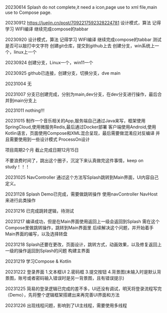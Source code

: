 20230614
Splash do not complete,it need a icon,page use to xml file,main use to Compose page.

20230912
https://juejin.cn/post/7092217592328224781
设计模式，算法 记得学习
WIFI编译
继续完成compose的tabbar

20230920
设计模式，算法 记得学习
WIFI编译
继续完成compose的tabbar
测试是否可以敲打中文字符
创建git仓库，提交到github上去
创建分支，win系统上一个，linux上一个

20230924
创建分支，Linux一个，win11一个

20230925
github已连接，创建分支，切换分支，dve  main

20231004
无

20231007
分支已创建完成，分别为main,dev分支，在dev分支进行操作，最后合并到main分支上

20231011
nothing!!!

20231015
制作一个音乐相关的App,服务端自己通过Java来写，框架使用SpringCloud,使用微服务Redis,最后通过Docker部署
客户端使用Android,使用Kotlin语言，页面使用Compose和XML混合呈现，最后需要做混淆应对反编译
并且需要使用到一些设计模式
ProcessOn设计


项目周期2个月 截止完成日期12月15日

不要浪费时间了，跳出这个圈子，沉淀下来认真做完这件事情，keep on study！！！

20231025
NavController 通过这个方法写Splash跳转到Main界面，UI内容自己定义。

20231128
Splash Demo已完成，需要做跳转操作 使用navController NavHost 来进行此类操作

20231216
已完成跳转逻辑，待测试

20231217
编译成功，但是在Main界面使用返回上一级会返回到Splash
需在这个Compose里做跳转操作，跳转到Main界面里
后续解决这个问题，并开始着手Main界面的编写，以及选择转盘

20231218
Splash还要在更改，页面设计，跳转方式，动画效果，以及修复返回上一级的操作返回到Splash的问题
构建主界面

20231219
学习Compose & Kotlin

20231222
登录界面
1.文本框UI
2.密码框
3.提交按钮
4.背景图(未输入时是默认背景图，账号或者密码输入错误时是另一背景图，且有错误提示)

20231225
简易的登录逻辑已完成的差不多，UI还没有调试，明天将登录流程写完（Demo），先将整个逻辑框架搭建出来再完善UI界面和方法

20231226
出现线程问题，影响到了UI主线程，需要使用多线程